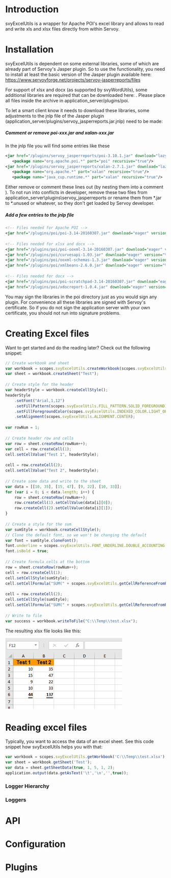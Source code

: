 # Introduction
svyExcelUtils is a wrapper for Apache POI's excel library and allows to read and write xls and xlsx files directly from within Servoy.

# Installation
svyExcelUtils is dependent on some external libraries, some of which are already part of Servoy's Jasper plugin. So to use the functionality, you need to install at least the basic version of the Jasper plugin available here: https://www.servoyforge.net/projects/servoy-jasperreports/files

For support of xlsx and docx (as supported by svyWordUtils), some additional libraries are required that can be downloaded here: . Please place all files inside the archive in application_server/plugins/poi.

To let a smart client know it needs to download these libraries, some adjustments to the jnlp file of the Jasper plugin (application_server/plugins/servoy_jasperreports.jar.jnlp) need to be made:

##### Comment or remove poi-xxx.jar and xalan-xxx.jar

In the jnlp file you will find some entries like these

```xml
<jar href="/plugins/servoy_jasperreports/poi-3.10.1.jar" download="lazy" part="poi" version="3.10.1"/> 
   <package name="org.apache.poi.*" part="poi" recursive="true"/> 
<jar href="/plugins/servoy_jasperreports/xalan-2.7.1.jar" download="lazy" part="xalan" version="2.7.1"/> 
   <package name="org.apache.*" part="xalan" recursive="true"/> 
   <package name="java_cup.runtime.*" part="xalan" recursive="true"/>
```

Either remove or comment these lines out (by nesting them into a comment <!-- ... -->). To not run into conflicts in developer, remove these two files from application_server\plugins\servoy_jasperreports or rename them from *.jar to *.unused or whatever, so they don't get loaded by Servoy developer.

##### Add a few entries to the jnlp file

```xml
<!-- Files needed for Apache POI -->
<jar href="/plugins/poi/poi-3.14-20160307.jar" download="eager" version="%%version%%"/>
			
<!-- Files needed for xlsx and docx -->
<jar href="/plugins/poi/poi-ooxml-3.14-20160307.jar" download="eager" version="%%version%%"/>
<jar href="/plugins/poi/curvesapi-1.03.jar" download="eager" version="%%version%%"/>
<jar href="/plugins/poi/ooxml-schemas-1.3.jar" download="eager" version="%%version%%"/>
<jar href="/plugins/poi/xmlbeans-2.6.0.jar" download="eager" version="%%version%%"/>
    
<!-- Files needed for docx -->
<jar href="/plugins/poi/poi-scratchpad-3.14-20160307.jar" download="eager" version="%%version%%"/>
<jar href="/plugins/poi/xdocreport-1.0.4.jar" download="eager" version="%%version%%"/>
```

You may sign the libraries in the poi directory just as you would sign any plugin. For convenience all these libraries are signed with Servoy's certificate. So if you do not sign the application server with your own certificate, you should not run into signature problems.

# Creating Excel files
Want to get started and do the reading later? Check out the following snippet:
```javascript
// Create workbook and sheet
var workbook = scopes.svyExcelUtils.createWorkbook(scopes.svyExcelUtils.FILE_FORMAT.XLSX);
var sheet = workbook.createSheet("Test");

// Create style for the header
var headerStyle = workbook.createCellStyle();
headerStyle
	.setFont("Arial,1,12")
	.setFillPattern(scopes.svyExcelUtils.FILL_PATTERN.SOLID_FOREGROUND)
	.setFillForegroundColor(scopes.svyExcelUtils.INDEXED_COLOR.LIGHT_ORANGE)
	.setAlignment(scopes.svyExcelUtils.ALIGNMENT.CENTER);

var rowNum = 1;

// Create header row and cells
var row = sheet.createRow(rowNum++);
var cell = row.createCell(1);
cell.setCellValue("Test 1", headerStyle);

cell = row.createCell(2);
cell.setCellValue("Test 2", headerStyle);

// Create some data and write to the sheet
var data = [[10, 35], [15, 47], [9, 22], [10, 33]];
for (var i = 0; i < data.length; i++) {
	row = sheet.createRow(rowNum++);
	row.createCell(1).setCellValue(data[i][0]);
	row.createCell(2).setCellValue(data[i][1]);
}

// Create a style for the sum
var sumStyle = workbook.createCellStyle();
// Clone the default font, so we won't be changing the default
var font = sumStyle.cloneFont();
font.underline = scopes.svyExcelUtils.FONT_UNDERLINE.DOUBLE_ACCOUNTING;
font.isBold = true;

// Create formula cells at the bottom
row = sheet.createRow(rowNum++);
cell = row.createCell(1);
cell.setCellStyle(sumStyle);
cell.setCellFormula("SUM(" + scopes.svyExcelUtils.getCellReferenceFromRange(2, 1 + data.length, 1, 1) + ")");

cell = row.createCell(2);
cell.setCellStyle(sumStyle);
cell.setCellFormula("SUM(" + scopes.svyExcelUtils.getCellReferenceFromRange(2, 1 + data.length, 2, 2) + ")");

// Write to file
var success = workbook.writeToFile("C:\\Temp\\test.xlsx");
```

The resulting xlsx file looks like this:

![Alt attribute text Here](svyExcelUtils/images/sample_xlsx.png)

# Reading excel files
Typically, you want to access the data of an excel sheet. See this code snippet how svyExcelUtils helps you with that:

```javascript
var workbook = scopes.svyExcelUtils.getWorkbook('C:\\Temp\\test.xlsx');
var sheet = workbook.getSheet('Test');
var data = sheet.getSheetData(true, 1, 5, 1, 2);
application.output(data.getAsText('\t','\n','',true));
```
### Logger Hierarchy


### Loggers

 
# API

# Configuration
 
# Plugins